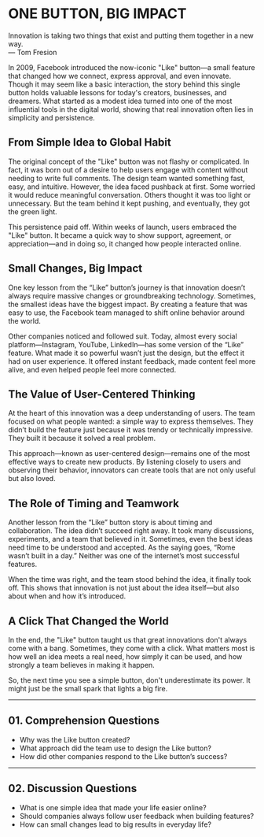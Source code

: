 # ONE BUTTON, BIG IMPACT  

Innovation is taking two things that exist and putting them together in a new way.  
— Tom Fresion  

In 2009, Facebook introduced the now-iconic "Like" button—a small feature that changed how we connect, express approval, and even innovate. Though it may seem like a basic interaction, the story behind this single button holds valuable lessons for today's creators, businesses, and dreamers. What started as a modest idea turned into one of the most influential tools in the digital world, showing that real innovation often lies in simplicity and persistence.  

## From Simple Idea to Global Habit  

The original concept of the "Like" button was not flashy or complicated. In fact, it was born out of a desire to help users engage with content without needing to write full comments. The design team wanted something fast, easy, and intuitive. However, the idea faced pushback at first. Some worried it would reduce meaningful conversation. Others thought it was too light or unnecessary. But the team behind it kept pushing, and eventually, they got the green light.  

This persistence paid off. Within weeks of launch, users embraced the "Like" button. It became a quick way to show support, agreement, or appreciation—and in doing so, it changed how people interacted online.  

## Small Changes, Big Impact  

One key lesson from the “Like” button’s journey is that innovation doesn’t always require massive changes or groundbreaking technology. Sometimes, the smallest ideas have the biggest impact. By creating a feature that was easy to use, the Facebook team managed to shift online behavior around the world.  

Other companies noticed and followed suit. Today, almost every social platform—Instagram, YouTube, LinkedIn—has some version of the “Like” feature. What made it so powerful wasn’t just the design, but the effect it had on user experience. It offered instant feedback, made content feel more alive, and even helped people feel more connected.  

## The Value of User-Centered Thinking  

At the heart of this innovation was a deep understanding of users. The team focused on what people wanted: a simple way to express themselves. They didn’t build the feature just because it was trendy or technically impressive. They built it because it solved a real problem.  

This approach—known as user-centered design—remains one of the most effective ways to create new products. By listening closely to users and observing their behavior, innovators can create tools that are not only useful but also loved.  

## The Role of Timing and Teamwork  

Another lesson from the “Like” button story is about timing and collaboration. The idea didn’t succeed right away. It took many discussions, experiments, and a team that believed in it. Sometimes, even the best ideas need time to be understood and accepted. As the saying goes, “Rome wasn’t built in a day.” Neither was one of the internet’s most successful features.  

When the time was right, and the team stood behind the idea, it finally took off. This shows that innovation is not just about the idea itself—but also about when and how it’s introduced.  

## A Click That Changed the World  

In the end, the "Like" button taught us that great innovations don't always come with a bang. Sometimes, they come with a click. What matters most is how well an idea meets a real need, how simply it can be used, and how strongly a team believes in making it happen.  

So, the next time you see a simple button, don't underestimate its power. It might just be the small spark that lights a big fire.  

---

## 01. Comprehension Questions  

- Why was the Like button created?  
- What approach did the team use to design the Like button?  
- How did other companies respond to the Like button’s success?  

---

## 02. Discussion Questions  

- What is one simple idea that made your life easier online?  
- Should companies always follow user feedback when building features?  
- How can small changes lead to big results in everyday life?  